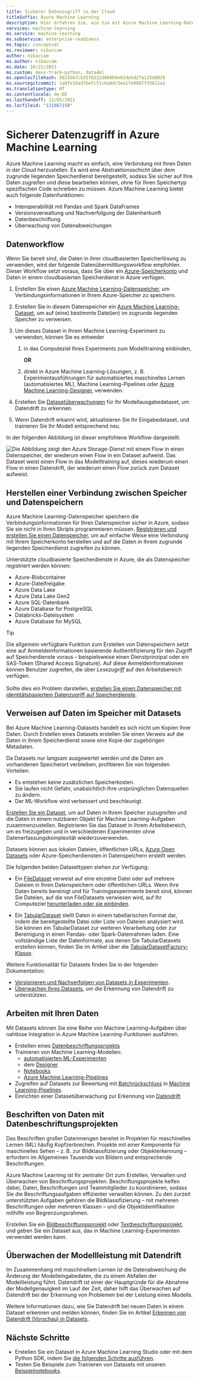 ```yaml
---
title: Sicherer Datenzugriff in der Cloud
titleSuffix: Azure Machine Learning
description: Hier erfahren Sie, wie Sie mit Azure Machine Learning-Datenspeichern und -Datasets eine sichere Verbindung mit Ihrem Datenspeicher in Azure herstellen.
services: machine-learning
ms.service: machine-learning
ms.subservice: enterprise-readiness
ms.topic: conceptual
ms.reviewer: nibaccam
author: nibaccam
ms.author: nibaccam
ms.date: 10/21/2021
ms.custom: devx-track-python, data4ml
ms.openlocfilehash: 5623567cb35f6222d660b9e02de5d2fa125dd826
ms.sourcegitcommit: 1a0fe16ad7befc51c6a8dc5ea1fe9987f33611a1
ms.translationtype: HT
ms.contentlocale: de-DE
ms.lasthandoff: 11/05/2021
ms.locfileid: "131867150"
---
```

# <a name="secure-data-access-in-azure-machine-learning"></a>Sicherer Datenzugriff in Azure Machine Learning

Azure Machine Learning macht es einfach, eine Verbindung mit Ihren Daten in der Cloud herzustellen. Es wird eine Abstraktionsschicht über dem zugrunde liegenden Speicherdienst bereitgestellt, sodass Sie sicher auf Ihre Daten zugreifen und diese bearbeiten können, ohne für Ihren Speichertyp spezifischen Code schreiben zu müssen. Azure Machine Learning bietet auch folgende Datenfunktionen:

*    Interoperabilität mit Pandas und Spark DataFrames
*    Versionsverwaltung und Nachverfolgung der Datenherkunft
*    Datenbeschriftung 
*    Überwachung von Datenabweichungen
    
## <a name="data-workflow"></a>Datenworkflow

Wenn Sie bereit sind, die Daten in ihrer cloudbasierten Speicherlösung zu verwenden, wird der folgende Datenübermittlungsworkflow empfohlen. Dieser Workflow setzt voraus, dass Sie über ein [Azure-Speicherkonto](../storage/common/storage-account-create.md?tabs=azure-portal) und Daten in einem cloudbasierten Speicherdienst in Azure verfügen. 

1. Erstellen Sie einen [Azure Machine Learning-Datenspeicher](#datastores), um Verbindungsinformationen in Ihrem Azure-Speicher zu speichern.

2. Erstellen Sie in diesem Datenspeicher ein [Azure Machine Learning-Dataset](#datasets), um auf (eine) bestimmte Datei(en) im zugrunde liegenden Speicher zu verweisen. 

3. Um dieses Dataset in Ihrem Machine Learning-Experiment zu verwenden, können Sie es entweder
    1. in das Computeziel Ihres Experiments zum Modelltraining einbinden,

        **OR** 

    1. direkt in Azure Machine Learning-Lösungen, z. B. Experimentausführungen für automatisiertes maschinelles Lernen (automatisiertes ML), Machine Learning-Pipelines oder [Azure Machine Learning-Designer](concept-designer.md), verwenden.

4. Erstellen Sie [Datasetüberwachungen](#drift) für Ihr Modellausgabedataset, um Datendrift zu erkennen. 

5. Wenn Datendrift erkannt wird, aktualisieren Sie Ihr Eingabedataset, und trainieren Sie Ihr Modell entsprechend neu.

In der folgenden Abbildung ist dieser empfohlene Workflow dargestellt.

![Die Abbildung zeigt den Azure Storage-Dienst mit einem Flow in einen Datenspeicher, der wiederum einen Flow in ein Dataset aufweist. Das Dataset weist einen Flow in das Modelltraining auf, dieses wiederum einen Flow in einen Datendrift, der wiederum einen Flow zurück zum Dataset aufweist.](./media/concept-data/data-concept-diagram.svg)

<a name="datastores"></a>
## <a name="connect-to-storage-with-datastores"></a>Herstellen einer Verbindung zwischen Speicher und Datenspeichern

Azure Machine Learning-Datenspeicher speichern die Verbindungsinformationen für Ihren Datenspeicher sicher in Azure, sodass Sie sie nicht in Ihren Skripts programmieren müssen. [Registrieren und erstellen Sie einen Datenspeicher](how-to-access-data.md), um auf einfache Weise eine Verbindung mit Ihrem Speicherkonto herstellen und auf die Daten in Ihrem zugrunde liegenden Speicherdienst zugreifen zu können. 

Unterstützte cloudbasierte Speicherdienste in Azure, die als Datenspeicher registriert werden können:

+ Azure-Blobcontainer
+ Azure-Dateifreigabe
+ Azure Data Lake
+ Azure Data Lake Gen2
+ Azure SQL-Datenbank
+ Azure Database for PostgreSQL
+ Databricks-Dateisystem
+ Azure Database for MySQL

>[!TIP]
> Die allgemein verfügbare Funktion zum Erstellen von Datenspeichern setzt eine auf Anmeldeinformationen basierende Authentifizierung für den Zugriff auf Speicherdienste voraus – beispielsweise einen Dienstprinzipal oder ein SAS-Token (Shared Access Signature). Auf diese Anmeldeinformationen können Benutzer zugreifen, die über *Lesezugriff* auf den Arbeitsbereich verfügen. <br><br>Sollte dies ein Problem darstellen, [erstellen Sie einen Datenspeicher mit identitätsbasiertem Datenzugriff auf Speicherdienste](how-to-identity-based-data-access.md).

<a name="datasets"></a>
## <a name="reference-data-in-storage-with-datasets"></a>Verweisen auf Daten im Speicher mit Datasets

Bei Azure Machine Learning-Datasets handelt es sich nicht um Kopien Ihrer Daten. Durch Erstellen eines Datasets erstellen Sie einen Verweis auf die Daten in ihrem Speicherdienst sowie eine Kopie der zugehörigen Metadaten. 

Da Datasets nur langsam ausgewertet werden und die Daten am vorhandenen Speicherort verbleiben, profitieren Sie von folgenden Vorteilen:

* Es entstehen keine zusätzlichen Speicherkosten.
* Sie laufen nicht Gefahr, unabsichtlich Ihre ursprünglichen Datenquellen zu ändern.
* Der ML-Workflow wird verbessert und beschleunigt.

[Erstellen Sie ein Dataset](how-to-create-register-datasets.md), um auf Daten in Ihrem Speicher zuzugreifen und die Daten in einem nutzbaren Objekt für Machine Learning-Aufgaben zusammenzustellen. Registrieren Sie das Dataset in Ihrem Arbeitsbereich, um es freizugeben und in verschiedenen Experimenten ohne Datenerfassungskomplexität wiederzuverwenden.

Datasets können aus lokalen Dateien, öffentlichen URLs, [Azure Open Datasets](https://azure.microsoft.com/services/open-datasets/) oder Azure-Speicherdiensten in Datenspeichern erstellt werden. 

Die folgenden beiden Datasettypen stehen zur Verfügung: 

+ Ein [FileDataset](/python/api/azureml-core/azureml.data.file_dataset.filedataset) verweist auf eine einzelne Datei oder auf mehrere Dateien in Ihren Datenspeichern oder öffentlichen URLs. Wenn Ihre Daten bereits bereinigt und für Trainingsexperimente bereit sind, können Sie Dateien, auf die von FileDatasets verwiesen wird, auf Ihr Computeziel [herunterladen oder sie einbinden](how-to-train-with-datasets.md#mount-files-to-remote-compute-targets).

+ Ein [TabularDataset](/python/api/azureml-core/azureml.data.tabulardataset) stellt Daten in einem tabellarischen Format dar, indem die bereitgestellte Datei oder Liste von Dateien analysiert wird. Sie können ein TabularDataset zur weiteren Verarbeitung oder zur Bereinigung in einen Pandas- oder Spark-Datenrahmen laden. Eine vollständige Liste der Datenformate, aus denen Sie TabularDatasets erstellen können, finden Sie im Artikel über die [TabularDatasetFactory-Klasse](/python/api/azureml-core/azureml.data.dataset_factory.tabulardatasetfactory).

Weitere Funktionalität für Datasets finden Sie in der folgenden Dokumentation:

+ [Versionieren und Nachverfolgen von Datasets in Experimenten](how-to-version-track-datasets.md).
+ [Überwachen Ihres Datasets](how-to-monitor-datasets.md), um die Erkennung von Datendrift zu unterstützen.    

## <a name="work-with-your-data"></a>Arbeiten mit Ihren Daten

Mit Datasets können Sie eine Reihe von Machine Learning-Aufgaben über nahtlose Integration in Azure Machine Learning-Funktionen ausführen. 

+ Erstellen eines [Datenbeschriftungsprojekts](#label)
+ Trainieren von Machine Learning-Modellen:
     + [automatisierten ML-Experimenten](how-to-use-automated-ml-for-ml-models.md)
     + dem [Designer](tutorial-designer-automobile-price-train-score.md#import-data)
     + [Notebooks](how-to-train-with-datasets.md)
     + [Azure Machine Learning-Pipelines](./how-to-create-machine-learning-pipelines.md)
+ Zugreifen auf Datasets zur Bewertung mit [Batchrückschluss](./tutorial-pipeline-batch-scoring-classification.md) in [Machine Learning-Pipelines](./how-to-create-machine-learning-pipelines.md).
+ Einrichten einer Datasetüberwachung zur Erkennung von [Datendrift](#drift)

<a name="label"></a>

## <a name="label-data-with-data-labeling-projects"></a>Beschriften von Daten mit Datenbeschriftungsprojekten

Das Beschriften großer Datenmengen bereitet in Projekten für maschinelles Lernen (ML) häufig Kopfzerbrechen. Projekte mit einer Komponente für maschinelles Sehen – z. B. zur Bildklassifizierung oder Objekterkennung – erfordern im Allgemeinen Tausende von Bildern und entsprechende Beschriftungen.

Azure Machine Learning ist Ihr zentraler Ort zum Erstellen, Verwalten und Überwachen von Beschriftungsprojekten. Beschriftungsprojekte helfen dabei, Daten, Beschriftungen und Teammitglieder zu koordinieren, sodass Sie die Beschriftungsaufgaben effizienter verwalten können. Zu den zurzeit unterstützten Aufgaben gehören die Bildklassifizierung – mit mehreren Beschriftungen oder mehreren Klassen – und die Objektidentifikation mithilfe von Begrenzungsrahmen.

Erstellen Sie ein [Bildbeschriftungsprojekt](how-to-create-image-labeling-projects.md) oder [Textbeschriftungsprojekt](how-to-create-text-labeling-projects.md), und geben Sie ein Dataset aus, das in Machine Learning-Experimenten verwendet werden kann.

<a name="drift"></a>

## <a name="monitor-model-performance-with-data-drift"></a>Überwachen der Modellleistung mit Datendrift

Im Zusammenhang mit maschinellem Lernen ist die Datenabweichung die Änderung der Modelleingabedaten, die zu einem Abfallen der Modellleistung führt. Datendrift ist einer der Hauptgründe für die Abnahme der Modellgenauigkeit im Lauf der Zeit, daher hilft das Überwachen auf Datendrift bei der Erkennung von Problemen bei der Leistung eines Modells.

Weitere Informationen dazu, wie Sie Datendrift bei neuen Daten in einem Dataset erkennen und melden können, finden Sie im Artikel [Erkennen von Datendrift (Vorschau) in Datasets](how-to-monitor-datasets.md).

## <a name="next-steps"></a>Nächste Schritte 

+ Erstellen Sie ein Dataset in Azure Machine Learning Studio oder mit dem Python SDK, indem Sie [die folgenden Schritte ausführen](how-to-create-register-datasets.md).
+ Testen Sie Beispiele zum Trainieren von Datasets mit unseren [Beispielnotebooks](https://github.com/Azure/MachineLearningNotebooks/tree/master/how-to-use-azureml/work-with-data/).